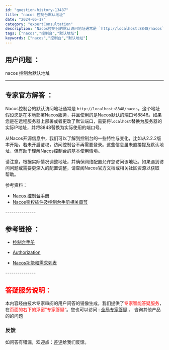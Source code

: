 ```yaml
---
id: "question-history-13487"
title: "nacos 控制台默认地址"
date: "2024-05-17"
category: "expertConsultation"
description: "Nacos控制台的默认访问地址通常是 `http://localhost:8848/nacos`。这个地址假设您是在本地部署Nacos服务，并且使用的是Nacos默认的端口号8848。如果您是在远程服务器上部署或者更改了默认端口，需要将`localhost`替换为服务器的实际IP地址，并将8848替"
tags: ["nacos","控制台","默认地址"]
keywords: ["nacos","控制台","默认地址"]
---
```


## 用户问题 ： 
 nacos 控制台默认地址  

---------------
## 专家官方解答 ：

Nacos控制台的默认访问地址通常是 `http://localhost:8848/nacos`。这个地址假设您是在本地部署Nacos服务，并且使用的是Nacos默认的端口号8848。如果您是在远程服务器上部署或者更改了默认端口，需要将`localhost`替换为服务器的实际IP地址，并将8848替换为实际使用的端口号。

从Nacos开源信息中，我们可以了解到控制台的一些特性与变化，比如从2.2.2版本开始，若未开启鉴权，访问控制台不再需要登录。这些信息虽未直接提及默认地址，但有助于理解Nacos控制台的基本使用情境。

请注意，根据实际情况调整地址，并确保网络配置允许您访问该地址。如果遇到访问问题或需要更深入的配置调整，请查阅Nacos官方文档或相关社区资源以获取帮助。

参考资料：
- [Nacos 控制台手册](http://console.nacos.io/nacos/index.html)
- [Nacos鉴权插件及控制台手册相关章节](../admin/console-guide.md#1.1)


<font color="#949494">---------------</font> 


## 参考链接 ：

* [控制台手册](https://nacos.io/docs/latest/guide/admin/console-guide)
 
 * [Authorization](https://nacos.io/docs/latest/guide/user/auth)
 
 * [Nacos功能和需求列表](https://nacos.io/docs/latest/archive/feature-list)


 <font color="#949494">---------------</font> 
 


## <font color="#FF0000">答疑服务说明：</font> 

本内容经由技术专家审阅的用户问答的镜像生成，我们提供了<font color="#FF0000">专家智能答疑服务</font>，在<font color="#FF0000">页面的右下的浮窗”专家答疑“</font>。您也可以访问 : [全局专家答疑](https://answer.opensource.alibaba.com/docs/intro) 。 咨询其他产品的的问题

### 反馈
如问答有错漏，欢迎点：[差评](https://ai.nacos.io/user/feedbackByEnhancerGradePOJOID?enhancerGradePOJOId=13912)给我们反馈。
